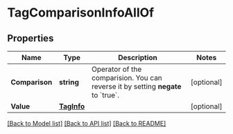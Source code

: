 # TagComparisonInfoAllOf

## Properties

Name | Type | Description | Notes
------------ | ------------- | ------------- | -------------
**Comparison** | **string** | Operator of the comparision. You can reverse it by setting **negate** to &#x60;true&#x60;. | [optional] 
**Value** | [**TagInfo**](TagInfo.md) |  | [optional] 

[[Back to Model list]](../README.md#documentation-for-models) [[Back to API list]](../README.md#documentation-for-api-endpoints) [[Back to README]](../README.md)


